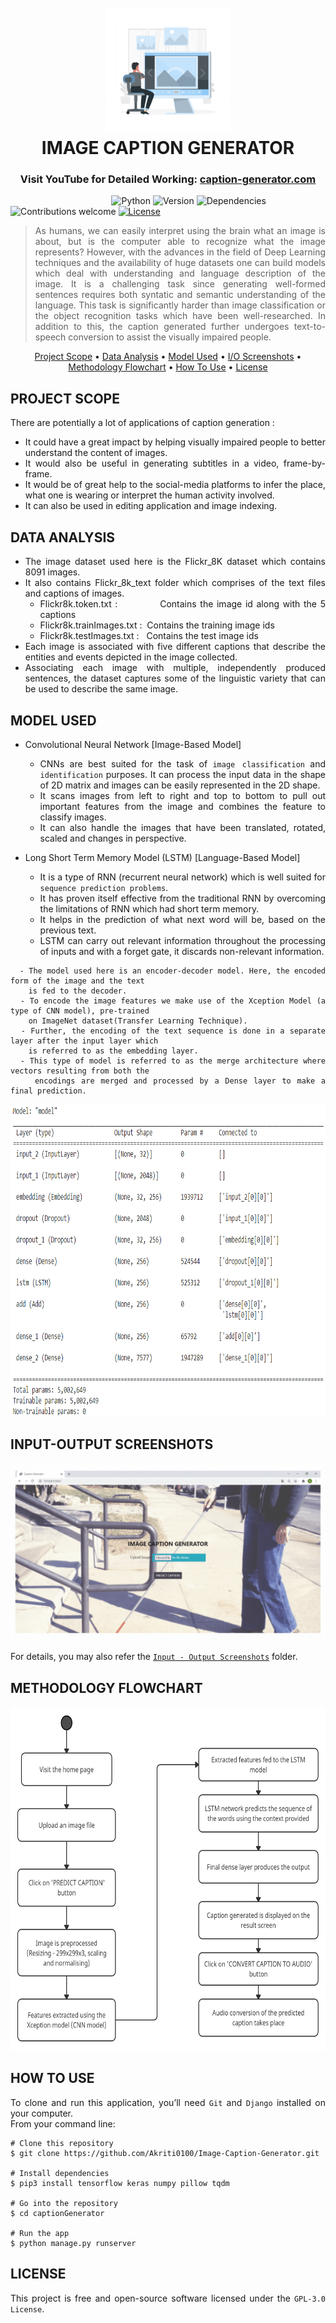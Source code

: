   <h1 align="center">
  <br>
  <img src="https://github.com/Akriti0100/Image-Caption-Generator/blob/main/Readme-images/Images.gif" alt="Action" width="200">
  <br>
  IMAGE CAPTION GENERATOR
  <br>
</h1>

<h3 align="center">Visit YouTube for Detailed Working: <a href="https://youtu.be/H0tIVkg0qhg" target="_blank"> caption-generator.com </a></h3>

&nbsp;&nbsp;&nbsp;&nbsp;&nbsp;&nbsp;&nbsp;&nbsp;&nbsp;&nbsp;&nbsp;&nbsp;&nbsp;&nbsp;&nbsp;&nbsp;&nbsp;&nbsp;&nbsp;&nbsp;&nbsp;&nbsp;&nbsp;&nbsp;&nbsp;&nbsp;&nbsp;&nbsp;&nbsp;&nbsp;&nbsp;&nbsp;&nbsp;&nbsp;&nbsp;&nbsp;&nbsp;&nbsp;&nbsp;&nbsp;
![Python](https://img.shields.io/badge/python-3.8.1-blue)
![Version](https://img.shields.io/badge/version-1.0.0-orange)
![Dependencies](https://img.shields.io/badge/dependencies-up%20to%20date-brightgreen.svg)
![Contributions welcome](https://img.shields.io/badge/contributions-welcome-orange.svg)
[![License](https://img.shields.io/badge/license-%20GPL--3.0%20-blue)](https://github.com/Akriti0100/Antidote/blob/main/LICENSE.md)

<div align="justify">

> As humans, we can easily interpret using the brain what an image is about, but is the computer able to recognize what the image represents? However, with the advances in the field of Deep Learning techniques and the availability of huge datasets one can build models which deal with understanding and language description of the image. It is a challenging task since generating well-formed sentences requires both syntatic and semantic understanding of the language. This task is significantly harder than image classification or the object recognition tasks which have been well-researched. In addition to this, the caption generated further undergoes text-to-speech conversion to assist the visually impaired people.
</div>

<p align="center">
  <a href="#project-scope">Project Scope</a> •
  <a href="#data-analysis">Data Analysis</a> •
  <a href="#model-used">Model Used</a> •
  <a href="#input-output-screenshots">I/O Screenshots</a> •
  <a href="#methodology-flowchart">Methodology Flowchart</a> •
  <a href="#how-to-use">How To Use</a> •
  <a href="#license">License</a>
</p>

<div align="justify">
  
## PROJECT SCOPE

There are potentially a lot of applications of caption generation :

* It could have a great impact by helping visually impaired people to better understand the content of images. 
* It would also be useful in generating subtitles in a video, frame-by-frame.
* It would be of great help to the social-media platforms to infer the place, what one is wearing or interpret the human activity involved.
* It can also be used in editing application and image indexing.

</div>

<div align="justify">
  
## DATA ANALYSIS

* The image dataset used here is the Flickr_8K dataset which contains 8091 images.
* It also contains Flickr_8k_text folder which comprises of the text files and captions of images.
  - Flickr8k.token.txt :&nbsp;&nbsp;&nbsp;&nbsp;&nbsp;&nbsp;&nbsp;&nbsp;&nbsp;&nbsp;&nbsp;&nbsp;Contains the image id along with the 5 captions
  - Flickr8k.trainImages.txt :&nbsp;&nbsp;Contains the training image ids
  - Flickr8k.testImages.txt :&nbsp;&nbsp;&nbsp;Contains the test image ids
* Each image is associated with five different captions that describe the entities and events depicted in the image collected.
* Associating each image with multiple, independently produced sentences, the dataset captures some of the linguistic variety that can be used to describe the same image.
  
</div>

<div align="justify">

## MODEL USED

<!-- * Convolutional Neural Network [Refer: <a href="https://github.com/Akriti0100/Human-Action-Recognition/blob/main/ActionRec/actions/model.json">`model.json`</a> for implementation and <a href="https://drive.google.com/file/d/1-9qVHM-f3FWYir2KCwPUUE0Tar5Ll_mi/view?usp=sharing">`Model.weights.best.hdf5` </a> for weights of the model] -->
* Convolutional Neural Network [Image-Based Model]
  - CNNs are best suited for the task of `image classification` and `identification` purposes. It can process the input data in the shape of 2D matrix and images can be easily represented in the 2D shape.
  - It scans images from left to right and top to bottom to pull out important features from the image and combines the feature to classify images.
  - It can also handle the images that have been translated, rotated, scaled and changes in perspective.

* Long Short Term Memory Model (LSTM) [Language-Based Model]
  - It is a type of RNN (recurrent neural network) which is well suited for `sequence prediction problems`.
  - It has proven itself effective from the traditional RNN by overcoming the limitations of RNN which had short term memory.
  - It helps in the prediction of what next word will be, based on the previous text.
  - LSTM can carry out relevant information throughout the processing of inputs and with a forget gate, it discards non-relevant information.

```
  - The model used here is an encoder-decoder model. Here, the encoded form of the image and the text
    is fed to the decoder.
  - To encode the image features we make use of the Xception Model (a type of CNN model), pre-trained
    on ImageNet dataset(Transfer Learning Technique).
  - Further, the encoding of the text sequence is done in a separate layer after the input layer which
    is referred to as the embedding layer.
  - This type of model is referred to as the merge architecture where vectors resulting from both the 
    encodings are merged and processed by a Dense layer to make a final prediction.
```
<img src="https://github.com/Akriti0100/Image-Caption-Generator/blob/main/Readme-images/model.png" alt="Model" width="650" height="500">

</div>

<div align="justify">
 
## INPUT-OUTPUT SCREENSHOTS
 
![screenshot](https://github.com/Akriti0100/Image-Caption-Generator/blob/main/Readme-images/Input-Output%20Screenshots.gif)
  
For details, you may also refer the <a href="https://github.com/Akriti0100/Image-Caption-Generator/tree/main/Input-Output%20Screenshots">`Input - Output Screenshots`</a> folder.

</div>

<div align="justify">
 
## METHODOLOGY FLOWCHART
 
<img src="https://github.com/Akriti0100/Image-Caption-Generator/blob/main/Readme-images/Methodology%20Flowchart.jpg" alt="Flowchart" width="650" height="550">

</div>

<div align="justify">
 
## HOW TO USE

To clone and run this application, you’ll need `Git` and `Django` installed on your computer. <br>
From your command line:

```
# Clone this repository
$ git clone https://github.com/Akriti0100/Image-Caption-Generator.git

# Install dependencies
$ pip3 install tensorflow keras numpy pillow tqdm

# Go into the repository
$ cd captionGenerator

# Run the app
$ python manage.py runserver
```

</div>

<div align="justify">
 
## LICENSE
 
This project is free and open-source software licensed under the `GPL-3.0 License`.

</div>

